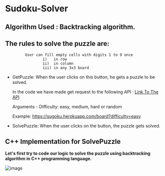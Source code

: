 # Sudoku-Solver

## Algorithm Used : Backtracking algorithm.
## The rules to solve the puzzle are:

             User can fill empty cells with digits 1 to 9 once 
                     i)   in row 
                     ii)  in column
                     iii) in any 3x3 board  
- GetPuzzle: When the user clicks on this button, he gets a puzzle to be solved.

  In the code we have made get request to the following API :
  [Link To The API](https://sugoku.herokuapp.com/board)
  
  Arguments -
       Difficulty: easy, medium, hard or random
       
  Example:
  https://sugoku.herokuapp.com/board?difficulty=easy
  
- SolvePuzzle: When the user clicks on the button, the puzzle gets solved.
## C++ Implementation for SolvePuzzle
**Let's first try to code our logic to solve the puzzle using backtracking algorithm in C++ programming language.**

![image](https://user-images.githubusercontent.com/92745924/167242465-bff61120-f905-472c-b604-d010ae1b8fa5.png)
